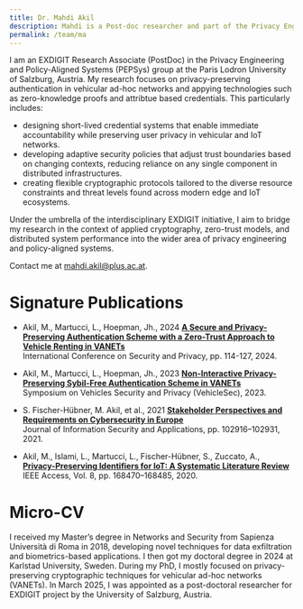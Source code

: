 ```yaml
---
title: Dr. Mahdi Akil
description: Mahdi is a Post-doc researcher and part of the Privacy Engineering and Policy-Aligned Systems (PEPSys) group at the Paris Lodron University of Salzburg. His research interests primarily centers around cybersecurity, with a particular focus on the Internet of Things (IoT) and the development of privacy-preserving technologies.
permalink: /team/ma
---
```


I am an EXDIGIT Research Associate (PostDoc) in the Privacy Engineering and Policy-Aligned Systems (PEPSys) group at the Paris Lodron University of Salzburg, Austria. My research focuses on privacy-preserving authentication in vehicular ad-hoc networks and appying technologies such as zero-knowledge proofs and attribtue based credentials. This particularly includes:

* designing short-lived credential systems that enable immediate accountability while preserving user privacy in vehicular and IoT networks.
* developing adaptive security policies that adjust trust boundaries based on changing contexts, reducing reliance on any single component in distributed infrastructures.
* creating flexible cryptographic protocols tailored to the diverse resource constraints and threat levels found across modern edge and IoT ecosystems.

Under the umbrella of the interdisciplinary EXDIGIT initiative, I aim to bridge my research in the context of applied cryptography, zero-trust models, and distributed system performance into the wider area of privacy engineering and policy-aligned systems.

Contact me at [mahdi.akil@plus.ac.at](mailto:mahdi.akil@plus.ac.at).

# Signature Publications

* Akil, M., Martucci, L., Hoepman, Jh., 2024 [**A Secure and Privacy-Preserving Authentication Scheme with a Zero-Trust Approach to Vehicle Renting in VANETs** ](https://repository.ubn.ru.nl/bitstream/handle/2066/308843/308843.pdf?sequence=1)  
  International Conference on Security and Privacy, pp. 114-127, 2024.

* Akil, M., Martucci, L., Hoepman, Jh., 2023 [**Non-Interactive Privacy-Preserving Sybil-Free Authentication Scheme in VANETs**](https://repository.ubn.ru.nl/bitstream/handle/2066/298007/298007.pdf)  
  Symposium on Vehicles Security and Privacy (VehicleSec), 2023.

* S. Fischer-Hübner, M. Akil, et al., 2021 [**Stakeholder Perspectives and Requirements on Cybersecurity in Europe**](https://www.sciencedirect.com/science/article/pii/S2214212621001381)  
  Journal of Information Security and Applications, pp. 102916–102931, 2021.

* Akil, M., Islami, L., Martucci, L., Fischer-Hübner, S., Zuccato, A., [**Privacy-Preserving Identifiers for IoT: A Systematic Literature Review**](https://ieeexplore.ieee.org/stamp/stamp.jsp?arnumber=9194705)
  IEEE Access, Vol. 8, pp. 168470–168485, 2020. 

# Micro-CV

I received my Master’s degree in Networks and Security from Sapienza Università di Roma in 2018, developing novel techniques for data exfiltration and biometrics-based applications. I then got my doctoral degree in 2024 at Karlstad University, Sweden. During my PhD, I mostly focused on privacy-preserving cryptographic techniques for vehicular ad-hoc networks (VANETs). In March 2025, I was appointed as a post-doctoral researcher for EXDIGIT project by the University of Salzburg, Austria.

